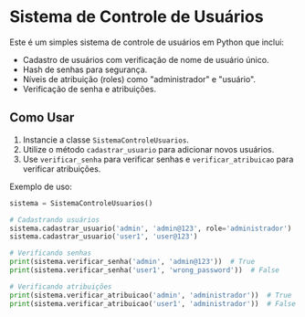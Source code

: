 # Sistema de Controle de Usuários

Este é um simples sistema de controle de usuários em Python que inclui:

- Cadastro de usuários com verificação de nome de usuário único.
- Hash de senhas para segurança.
- Níveis de atribuição (roles) como "administrador" e "usuário".
- Verificação de senha e atribuições.

## Como Usar

1. Instancie a classe `SistemaControleUsuarios`.
2. Utilize o método `cadastrar_usuario` para adicionar novos usuários.
3. Use `verificar_senha` para verificar senhas e `verificar_atribuicao` para verificar atribuições.

Exemplo de uso:

```python
sistema = SistemaControleUsuarios()

# Cadastrando usuários
sistema.cadastrar_usuario('admin', 'admin@123', role='administrador')
sistema.cadastrar_usuario('user1', 'user@123')

# Verificando senhas
print(sistema.verificar_senha('admin', 'admin@123'))  # True
print(sistema.verificar_senha('user1', 'wrong_password'))  # False

# Verificando atribuições
print(sistema.verificar_atribuicao('admin', 'administrador'))  # True
print(sistema.verificar_atribuicao('user1', 'administrador'))  # False
